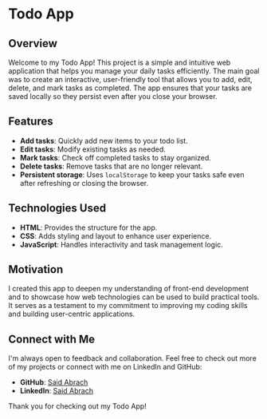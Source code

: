 # Todo App

## Overview

Welcome to my Todo App! This project is a simple and intuitive web application that helps you manage your daily tasks efficiently. The main goal was to create an interactive, user-friendly tool that allows you to add, edit, delete, and mark tasks as completed. The app ensures that your tasks are saved locally so they persist even after you close your browser.

## Features

- **Add tasks**: Quickly add new items to your todo list.
- **Edit tasks**: Modify existing tasks as needed.
- **Mark tasks**: Check off completed tasks to stay organized.
- **Delete tasks**: Remove tasks that are no longer relevant.
- **Persistent storage**: Uses `localStorage` to keep your tasks safe even after refreshing or closing the browser.

## Technologies Used

- **HTML**: Provides the structure for the app.
- **CSS**: Adds styling and layout to enhance user experience.
- **JavaScript**: Handles interactivity and task management logic.

## Motivation

I created this app to deepen my understanding of front-end development and to showcase how web technologies can be used to build practical tools. It serves as a testament to my commitment to improving my coding skills and building user-centric applications.

## Connect with Me

I'm always open to feedback and collaboration. Feel free to check out more of my projects or connect with me on LinkedIn and GitHub:

- **GitHub**: [Said Abrach](https://github.com/SaidAbrach)
- **LinkedIn**: [Said Abrach](https://www.linkedin.com/in/said-abrach/)

Thank you for checking out my Todo App!
